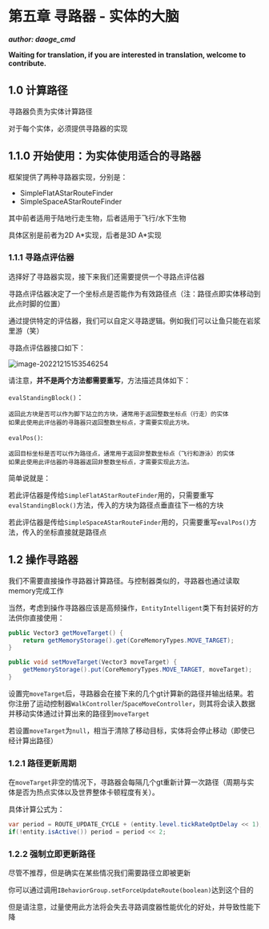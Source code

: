 # 第五章 寻路器 - 实体的大脑

***author: daoge_cmd***

**Waiting for translation, if you are interested in translation, welcome to contribute.**


## 1.0 计算路径

寻路器负责为实体计算路径

对于每个实体，必须提供寻路器的实现

## 1.1.0 开始使用：为实体使用适合的寻路器

框架提供了两种寻路器实现，分别是：

- SimpleFlatAStarRouteFinder
- SimpleSpaceAStarRouteFinder

其中前者适用于陆地行走生物，后者适用于飞行/水下生物

具体区别是前者为2D A\*实现，后者是3D A\*实现

### 1.1.1 寻路点评估器

选择好了寻路器实现，接下来我们还需要提供一个寻路点评估器

寻路点评估器决定了一个坐标点是否能作为有效路径点（注：路径点即实体移动到此点时脚的位置）

通过提供特定的评估器，我们可以自定义寻路逻辑。例如我们可以让鱼只能在岩浆里游（笑）

寻路点评估器接口如下：

![image-20221215153546254](https://s2.loli.net/2022/12/15/5s3VWnGor7OK6pe.png)

请注意，**并不是两个方法都需要重写**，方法描述具体如下：

```evalStandingBlock()```：

```
返回此方块是否可以作为脚下站立的方块，通常用于返回整数坐标点（行走）的实体
如果此使用此评估器的寻路器只返回整数坐标点，才需要实现此方块。
```

```evalPos()```:

```
返回目标坐标是否可以作为路径点，通常用于返回非整数坐标点（飞行和游泳）的实体
如果此使用此评估器的寻路器返回非整数坐标点，才需要实现此方法。
```

简单说就是：

若此评估器是传给```SimpleFlatAStarRouteFinder```用的，只需要重写```evalStandingBlock()```方法，传入的方块为路径点垂直往下一格的方块

若此评估器是传给```SimpleSpaceAStarRouteFinder```用的，只需要重写```evalPos()```方法，传入的坐标直接就是路径点

## 1.2 操作寻路器

我们不需要直接操作寻路器计算路径。与控制器类似的，寻路器也通过读取memory完成工作

当然，考虑到操作寻路器应该是高频操作，```EntityIntelligent```类下有封装好的方法供你直接使用：

```java
public Vector3 getMoveTarget() {
    return getMemoryStorage().get(CoreMemoryTypes.MOVE_TARGET);
}

public void setMoveTarget(Vector3 moveTarget) {
    getMemoryStorage().put(CoreMemoryTypes.MOVE_TARGET, moveTarget);
}
```

设置完```moveTarget```后，寻路器会在接下来的几个gt计算新的路径并输出结果。若你注册了运动控制器```WalkController```/```SpaceMoveController```，则其将会读入数据并移动实体通过计算出来的路径到```moveTarget```

若设置```moveTarget```为```null```，相当于清除了移动目标，实体将会停止移动（即使已经计算出路径）

### 1.2.1 路径更新周期

在```moveTarget```非空的情况下，寻路器会每隔几个gt重新计算一次路径（周期与实体是否为热点实体以及世界整体卡顿程度有关）。

具体计算公式为：

```java
var period = ROUTE_UPDATE_CYCLE + (entity.level.tickRateOptDelay << 1);
if(!entity.isActive()) period = period << 2;
```

### 1.2.2 强制立即更新路径

尽管不推荐，但是确实在某些情况我们需要路径立即被更新

你可以通过调用```IBehaviorGroup.setForceUpdateRoute(boolean)```达到这个目的

但是请注意，过量使用此方法将会失去寻路调度器性能优化的好处，并导致性能下降
